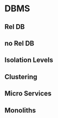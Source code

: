 # DBMS

## Rel DB

## no Rel DB

## Isolation Levels

## Clustering

## Micro Services

## Monoliths
